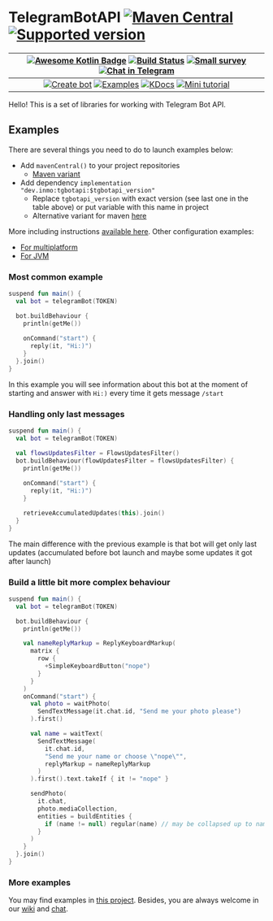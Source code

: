 # TelegramBotAPI [![Maven Central](https://maven-badges.herokuapp.com/maven-central/dev.inmo/tgbotapi/badge.svg)](https://maven-badges.herokuapp.com/maven-central/dev.inmo/tgbotapi) [![Supported version](https://img.shields.io/badge/Telegram%20Bot%20API-5.7-blue)](https://core.telegram.org/bots/api-changelog#january-31-2022)

| [![Awesome Kotlin Badge](https://kotlin.link/awesome-kotlin.svg)](https://github.com/KotlinBy/awesome-kotlin) [![Build Status](https://github.com/InsanusMokrassar/TelegramBotAPI/workflows/Build/badge.svg)](https://github.com/InsanusMokrassar/TelegramBotAPI/actions) [![Small survey](https://img.shields.io/static/v1?label=Google&message=Survey&color=blue)](https://forms.gle/2Hex2ynbHWHhi1KY7) [![Chat in Telegram](https://img.shields.io/static/v1?label=Telegram&message=Chat&color=blue)](https://t.me/InMoTelegramBotAPI) |
|:---:|
| [![Create bot](https://img.shields.io/static/v1?label=Github&message=Template&color=blue)](https://github.com/InsanusMokrassar/TelegramBotAPI-bot_template/generate) [![Examples](https://img.shields.io/static/v1?label=Github&message=Examples&color=blue)](https://github.com/InsanusMokrassar/TelegramBotAPI-examples/) [![KDocs](https://img.shields.io/static/v1?label=Dokka&message=KDocs&color=blue)](https://tgbotapi.inmo.dev/index.html) [![Mini tutorial](https://img.shields.io/static/v1?label=Bookstack&message=Tutorial&color=blue)](https://bookstack.inmo.dev/books/telegrambotapi/chapter/introduction-tutorial) |

Hello! This is a set of libraries for working with Telegram Bot API.

## Examples

There are several things you need to do to launch examples below:

* Add `mavenCentral()` to your project repositories
    * [Maven variant](https://github.com/InsanusMokrassar/TelegramBotAPI/wiki/Including-in-your-project#pomxml)
* Add dependency `implementation "dev.inmo:tgbotapi:$tgbotapi_version"` 
    * Replace `tgbotapi_version` with exact version (see last one in the table above) or put variable with this name in project
    * Alternative variant for maven [here](https://github.com/InsanusMokrassar/TelegramBotAPI/wiki/Including-in-your-project#telegrambotapi)

More including instructions [available here](https://github.com/InsanusMokrassar/TelegramBotAPI/wiki/Including-in-your-project).
Other configuration examples:

* [For multiplatform](https://github.com/InsanusMokrassar/TelegramBotAPI-examples/tree/master/ResenderBot)
* [For JVM](https://github.com/InsanusMokrassar/TelegramBotAPI-examples/blob/master/GetMeBot/build.gradle)

### Most common example

```kotlin
suspend fun main() {
  val bot = telegramBot(TOKEN)

  bot.buildBehaviour {
    println(getMe())
  
    onCommand("start") {
      reply(it, "Hi:)")
    }
  }.join()
}
```

In this example you will see information about this bot at the moment of starting and answer with `Hi:)` every time it
gets message `/start`

### Handling only last messages

```kotlin
suspend fun main() {
  val bot = telegramBot(TOKEN)

  val flowsUpdatesFilter = FlowsUpdatesFilter()
  bot.buildBehaviour(flowUpdatesFilter = flowsUpdatesFilter) {
    println(getMe())
  
    onCommand("start") {
      reply(it, "Hi:)")
    }

    retrieveAccumulatedUpdates(this).join()
  }
}
```

The main difference with the previous example is that bot will get only last updates (accumulated before bot launch
and maybe some updates it got after launch)

### Build a little bit more complex behaviour

```kotlin
suspend fun main() {
  val bot = telegramBot(TOKEN)

  bot.buildBehaviour {
    println(getMe())

    val nameReplyMarkup = ReplyKeyboardMarkup(
      matrix {
        row {
          +SimpleKeyboardButton("nope")
        }
      }
    )
    onCommand("start") {
      val photo = waitPhoto(
        SendTextMessage(it.chat.id, "Send me your photo please")
      ).first()

      val name = waitText(
        SendTextMessage(
          it.chat.id,
          "Send me your name or choose \"nope\"",
          replyMarkup = nameReplyMarkup
        )
      ).first().text.takeIf { it != "nope" }

      sendPhoto(
        it.chat,
        photo.mediaCollection,
        entities = buildEntities {
          if (name != null) regular(name) // may be collapsed up to name ?.let(::regular)
        }
      )
    }
  }.join()
}
```

### More examples

You may find examples in [this project](https://github.com/InsanusMokrassar/TelegramBotAPI-examples). Besides, you are
always welcome in our [wiki](https://github.com/InsanusMokrassar/TelegramBotAPI/wiki/About-this-project) and
[chat](https://t.me/InMoTelegramBotAPIChat).
